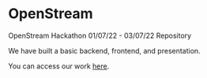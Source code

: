 # OpenStream
OpenStream Hackathon 01/07/22 - 03/07/22 Repository 


We have built a basic backend, frontend, and presentation.

You can access our work [here](openstream.com').


